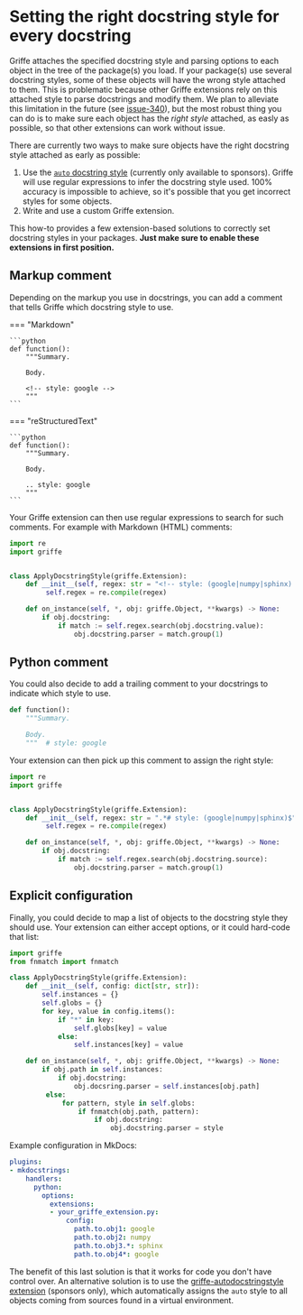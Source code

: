 # Setting the right docstring style for every docstring

Griffe attaches the specified docstring style and parsing options to each object in the tree of the package(s) you load. If your package(s) use several docstring styles, some of these objects will have the wrong style attached to them. This is problematic because other Griffe extensions rely on this attached style to parse docstrings and modify them. We plan to alleviate this limitation in the future (see [issue-340](https://github.com/mkdocstrings/griffe/issues/340)), but the most robust thing you can do is to make sure each object has the *right style* attached, as easly as possible, so that other extensions can work without issue.

There are currently two ways to make sure objects have the right docstring style attached as early as possible:

1. Use the [`auto` docstring style](https://mkdocstrings.github.io/griffe/reference/docstrings/#auto-style) (currently only available to sponsors). Griffe will use regular expressions to infer the docstring style used. 100% accuracy is impossible to achieve, so it's possible that you get incorrect styles for some objects.
2. Write and use a custom Griffe extension.

This how-to provides a few extension-based solutions to correctly set docstring styles in your packages. **Just make sure to enable these extensions in first position.**

## Markup comment

Depending on the markup you use in docstrings, you can add a comment that tells Griffe which docstring style to use.

=== "Markdown"

    ```python
    def function():
        """Summary.

        Body.

        <!-- style: google -->
        """
    ```

=== "reStructuredText"

    ```python
    def function():
        """Summary.

        Body.

        .. style: google
        """
    ```

Your Griffe extension can then use regular expressions to search for such comments. For example with Markdown (HTML) comments:

```python
import re
import griffe


class ApplyDocstringStyle(griffe.Extension):
    def __init__(self, regex: str = "<!-- style: (google|numpy|sphinx) -->") -> None:
         self.regex = re.compile(regex)

    def on_instance(self, *, obj: griffe.Object, **kwargs) -> None:
        if obj.docstring:
            if match := self.regex.search(obj.docstring.value):
                obj.docstring.parser = match.group(1)
```

## Python comment

You could also decide to add a trailing comment to your docstrings to indicate which style to use.

```python
def function():
    """Summary.

    Body.
    """  # style: google
```

Your extension can then pick up this comment to assign the right style:

```python
import re
import griffe


class ApplyDocstringStyle(griffe.Extension):
    def __init__(self, regex: str = ".*# style: (google|numpy|sphinx)$") -> None:
         self.regex = re.compile(regex)

    def on_instance(self, *, obj: griffe.Object, **kwargs) -> None:
        if obj.docstring:
            if match := self.regex.search(obj.docstring.source):
                obj.docstring.parser = match.group(1)
```

## Explicit configuration

Finally, you could decide to map a list of objects to the docstring style they should use. Your extension can either accept options, or it could hard-code that list:

```python
import griffe
from fnmatch import fnmatch

class ApplyDocstringStyle(griffe.Extension):
    def __init__(self, config: dict[str, str]):
        self.instances = {}
        self.globs = {}
        for key, value in config.items():
            if "*" in key:
                self.globs[key] = value
            else:
                self.instances[key] = value

    def on_instance(self, *, obj: griffe.Object, **kwargs) -> None:
        if obj.path in self.instances:
            if obj.docstring:
                obj.docsring.parser = self.instances[obj.path]
         else:
             for pattern, style in self.globs:
                 if fnmatch(obj.path, pattern):
                     if obj.docstring:
                         obj.docstring.parser = style
```

Example configuration in MkDocs:

```yaml
plugins:
- mkdocstrings:
    handlers:
      python:
        options:
          extensions:
          - your_griffe_extension.py:
              config:                
                path.to.obj1: google
                path.to.obj2: numpy
                path.to.obj3.*: sphinx
                path.to.obj4*: google
```

The benefit of this last solution is that it works for code you don't have control over. An alternative solution is to use the [griffe-autodocstringstyle extension](https://mkdocstrings.github.io/griffe/extensions/official/autodocstringstyle/) (sponsors only), which automatically assigns the `auto` style to all objects coming from sources found in a virtual environment.
